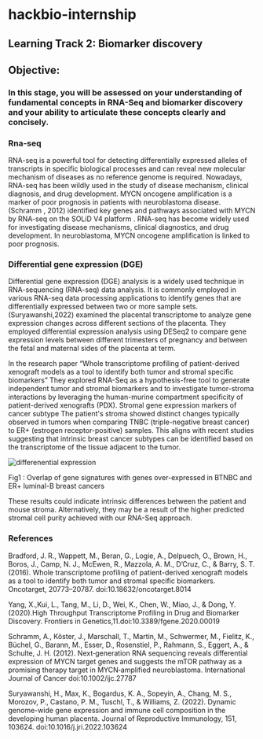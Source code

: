# hackbio-internship
## Learning Track 2: Biomarker discovery
##  Objective:
### In this stage, you will be assessed on your understanding of fundamental concepts in RNA-Seq and biomarker discovery and your ability to articulate these concepts clearly and concisely.

### Rna-seq
RNA-seq is a powerful tool for detecting differentially expressed alleles of transcripts in specific biological processes and can reveal new molecular mechanism of diseases as no reference genome is required. Nowadays, RNA-seq has been wildly used in the study of disease mechanism, clinical diagnosis, and drug development.
MYCN oncogene amplification is a marker of poor prognosis in patients with neuroblastoma disease. (Schramm , 2012) identified key genes and pathways associated with MYCN by RNA-seq on the SOLiD V4 platform . RNA-seq has become widely used for investigating disease mechanisms, clinical diagnostics, and drug development.
In neuroblastoma, MYCN oncogene amplification is linked to poor prognosis. 
### Differential gene expression (DGE)
Differential gene expression (DGE) analysis is a widely used technique in RNA-sequencing (RNA-seq) data analysis. It is commonly employed in various RNA-seq data processing applications to identify genes that are differentially expressed between two or more sample sets.
(Suryawanshi,2022) examined the placental transcriptome to analyze gene expression changes across different sections of the placenta. They employed differential expression analysis using DESeq2 to compare gene expression levels between different trimesters of pregnancy and between the fetal and maternal sides of the placenta at term.

In the research paper “Whole transcriptome profiling of patient-derived xenograft models as a tool to identify both tumor and stromal specific biomarkers” They explored RNA-Seq as a hypothesis-free tool to generate independent tumor and stromal biomarkers and to investigate tumor-stroma interactions by leveraging the human-murine compartment specificity of patient-derived xenografts (PDX).
Stromal gene expression markers of cancer subtype
The patient's stroma showed distinct changes typically observed in tumors when comparing TNBC (triple-negative breast cancer) to ER+ (estrogen receptor-positive) samples. This aligns with recent studies suggesting that intrinsic breast cancer subtypes can be identified based on the transcriptome of the tissue adjacent to the tumor.

![differenential expression](https://github.com/user-attachments/assets/cb62fd77-7121-4e6a-a791-c3bf92ac9a8b)


 

 Fig1 : Overlap of gene signatures with genes over-expressed in BTNBC and ER+ luminal-B breast cancers

 These results could indicate intrinsic differences between the patient and mouse stroma. Alternatively, they may be a result of the higher predicted stromal cell purity achieved with our RNA-Seq approach.



### References

Bradford, J. R., Wappett, M., Beran, G., Logie, A., Delpuech, O., Brown, H., Boros, J., Camp, N. J., McEwen, R., Mazzola, A. M., D’Cruz, C., & Barry, S. T. (2016). Whole transcriptome profiling of patient-derived xenograft models as a tool to identify both tumor and stromal specific biomarkers. Oncotarget, 20773–20787. doi:10.18632/oncotarget.8014

Yang, X.,Kui, L., Tang, M., Li, D., Wei, K., Chen, W., Miao, J., & Dong, Y. (2020).High Throughput Transcriptome Profiling in Drug and Biomarker Discovery. Frontiers in Genetics,11.doi:10.3389/fgene.2020.00019

Schramm, A., Köster, J., Marschall, T., Martin, M., Schwermer, M., Fielitz, K., Büchel, G., Barann, M., Esser, D., Rosenstiel, P., Rahmann, S., Eggert, A., & Schulte, J. H. (2012). Next‐generation RNA sequencing reveals differential expression of MYCN target genes and suggests the mTOR pathway as a promising therapy target in MYCN‐amplified neuroblastoma. International Journal of Cancer doi:10.1002/ijc.27787

Suryawanshi, H., Max, K., Bogardus, K. A., Sopeyin, A., Chang, M. S., Morozov, P., Castano, P. M., Tuschl, T., & Williams, Z. (2022). Dynamic genome-wide gene expression and immune cell composition in the developing human placenta. Journal of Reproductive Immunology, 151, 103624. doi:10.1016/j.jri.2022.103624




